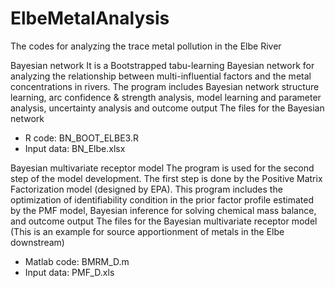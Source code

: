 # ElbeMetalAnalysis
The codes for analyzing the trace metal pollution in the Elbe River

Bayesian network
It is a Bootstrapped tabu-learning Bayesian network for analyzing the relationship between multi-influential factors and the metal concentrations in rivers.
The program includes Bayesian network structure learning, arc confidence & strength analysis, model learning and parameter analysis, uncertainty analysis and outcome output
The files for the Bayesian network
- R code: BN_BOOT_ELBE3.R 
- Input data: BN_Elbe.xlsx

Bayesian multivariate receptor model
The program is used for the second step of the model development. The first step is done by the Positive Matrix Factorization model (designed by EPA). 
This program includes the optimization of identifiability condition in the prior factor profile estimated by the PMF model, Bayesian inference for solving chemical mass balance, and outcome output
The files for the Bayesian multivariate receptor model (This is an example for source apportionment of metals in the Elbe downstream)
- Matlab code: BMRM_D.m
- Input data: PMF_D.xls

